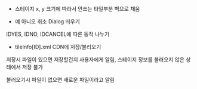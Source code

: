 - 스테이지 x, y 크기에 따라서 안쓰는 타일부분 벽으로 채움


- 예 아니오 취소 Dialog 띄우기

IDYES, IDNO, IDCANCEL에 따른 동작 나누기


- tileInfo[ID].xml CDN에 저장/불러오기

저장시 파일이 있으면 저장할건지 사용자에게 알림, 스테이지 정보를 불러오지 않은 상태에서 저장 불가

불러오기시 파일이 없으면 새로운 파일이라고 알림
